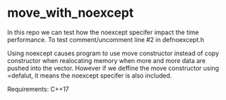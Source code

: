 # move_with_noexcept

In this repo we can test how the noexcept specifer impact the time performance.
To test comment/uncomment line #2 in defnoexcept.h

Using noexcept causes program to use move constructor instead of copy constructor when realocating memory when more and more data are pushed into the vector.
However if we deffine the move constructor using =defalut, it means the noexcept specifer is also included.

Requirements: C++17
